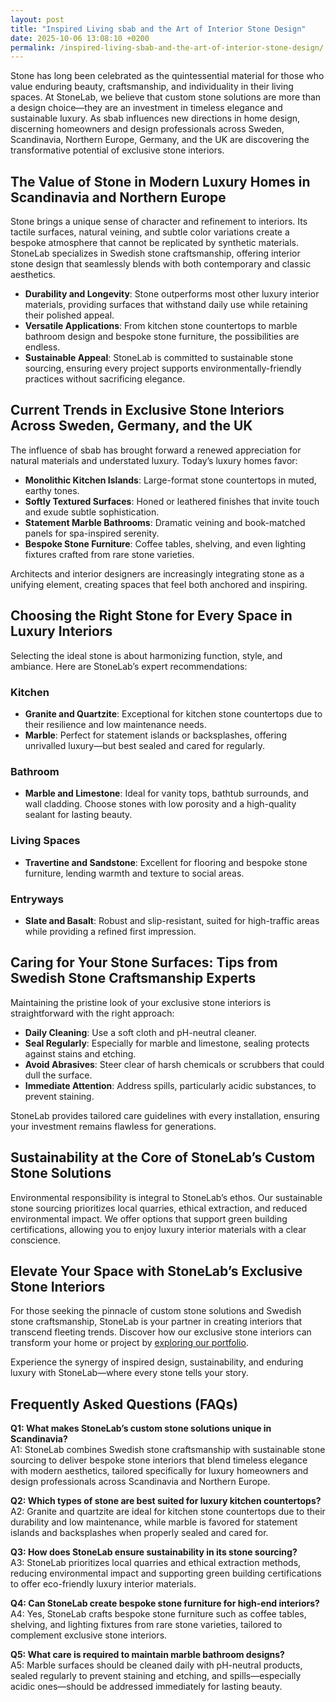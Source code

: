 ```yaml
---
layout: post
title: "Inspired Living sbab and the Art of Interior Stone Design"
date: 2025-10-06 13:08:10 +0200
permalink: /inspired-living-sbab-and-the-art-of-interior-stone-design/
---
```

Stone has long been celebrated as the quintessential material for those who value enduring beauty, craftsmanship, and individuality in their living spaces. At StoneLab, we believe that custom stone solutions are more than a design choice—they are an investment in timeless elegance and sustainable luxury. As sbab influences new directions in home design, discerning homeowners and design professionals across Sweden, Scandinavia, Northern Europe, Germany, and the UK are discovering the transformative potential of exclusive stone interiors.

## The Value of Stone in Modern Luxury Homes in Scandinavia and Northern Europe

Stone brings a unique sense of character and refinement to interiors. Its tactile surfaces, natural veining, and subtle color variations create a bespoke atmosphere that cannot be replicated by synthetic materials. StoneLab specializes in Swedish stone craftsmanship, offering interior stone design that seamlessly blends with both contemporary and classic aesthetics.

- **Durability and Longevity**: Stone outperforms most other luxury interior materials, providing surfaces that withstand daily use while retaining their polished appeal.
- **Versatile Applications**: From kitchen stone countertops to marble bathroom design and bespoke stone furniture, the possibilities are endless.
- **Sustainable Appeal**: StoneLab is committed to sustainable stone sourcing, ensuring every project supports environmentally-friendly practices without sacrificing elegance.

## Current Trends in Exclusive Stone Interiors Across Sweden, Germany, and the UK

The influence of sbab has brought forward a renewed appreciation for natural materials and understated luxury. Today’s luxury homes favor:

- **Monolithic Kitchen Islands**: Large-format stone countertops in muted, earthy tones.
- **Softly Textured Surfaces**: Honed or leathered finishes that invite touch and exude subtle sophistication.
- **Statement Marble Bathrooms**: Dramatic veining and book-matched panels for spa-inspired serenity.
- **Bespoke Stone Furniture**: Coffee tables, shelving, and even lighting fixtures crafted from rare stone varieties.

Architects and interior designers are increasingly integrating stone as a unifying element, creating spaces that feel both anchored and inspiring.

## Choosing the Right Stone for Every Space in Luxury Interiors

Selecting the ideal stone is about harmonizing function, style, and ambiance. Here are StoneLab’s expert recommendations:

### Kitchen

- **Granite and Quartzite**: Exceptional for kitchen stone countertops due to their resilience and low maintenance needs.
- **Marble**: Perfect for statement islands or backsplashes, offering unrivalled luxury—but best sealed and cared for regularly.

### Bathroom

- **Marble and Limestone**: Ideal for vanity tops, bathtub surrounds, and wall cladding. Choose stones with low porosity and a high-quality sealant for lasting beauty.

### Living Spaces

- **Travertine and Sandstone**: Excellent for flooring and bespoke stone furniture, lending warmth and texture to social areas.

### Entryways

- **Slate and Basalt**: Robust and slip-resistant, suited for high-traffic areas while providing a refined first impression.

## Caring for Your Stone Surfaces: Tips from Swedish Stone Craftsmanship Experts

Maintaining the pristine look of your exclusive stone interiors is straightforward with the right approach:

- **Daily Cleaning**: Use a soft cloth and pH-neutral cleaner.
- **Seal Regularly**: Especially for marble and limestone, sealing protects against stains and etching.
- **Avoid Abrasives**: Steer clear of harsh chemicals or scrubbers that could dull the surface.
- **Immediate Attention**: Address spills, particularly acidic substances, to prevent staining.

StoneLab provides tailored care guidelines with every installation, ensuring your investment remains flawless for generations.

## Sustainability at the Core of StoneLab’s Custom Stone Solutions

Environmental responsibility is integral to StoneLab’s ethos. Our sustainable stone sourcing prioritizes local quarries, ethical extraction, and reduced environmental impact. We offer options that support green building certifications, allowing you to enjoy luxury interior materials with a clear conscience.

## Elevate Your Space with StoneLab’s Exclusive Stone Interiors

For those seeking the pinnacle of custom stone solutions and Swedish stone craftsmanship, StoneLab is your partner in creating interiors that transcend fleeting trends. Discover how our exclusive stone interiors can transform your home or project by [exploring our portfolio](https://stonelab.se/).

Experience the synergy of inspired design, sustainability, and enduring luxury with StoneLab—where every stone tells your story.

## Frequently Asked Questions (FAQs)

**Q1: What makes StoneLab’s custom stone solutions unique in Scandinavia?**  
A1: StoneLab combines Swedish stone craftsmanship with sustainable stone sourcing to deliver bespoke stone interiors that blend timeless elegance with modern aesthetics, tailored specifically for luxury homeowners and design professionals across Scandinavia and Northern Europe.

**Q2: Which types of stone are best suited for luxury kitchen countertops?**  
A2: Granite and quartzite are ideal for kitchen stone countertops due to their durability and low maintenance, while marble is favored for statement islands and backsplashes when properly sealed and cared for.

**Q3: How does StoneLab ensure sustainability in its stone sourcing?**  
A3: StoneLab prioritizes local quarries and ethical extraction methods, reducing environmental impact and supporting green building certifications to offer eco-friendly luxury interior materials.

**Q4: Can StoneLab create bespoke stone furniture for high-end interiors?**  
A4: Yes, StoneLab crafts bespoke stone furniture such as coffee tables, shelving, and lighting fixtures from rare stone varieties, tailored to complement exclusive stone interiors.

**Q5: What care is required to maintain marble bathroom designs?**  
A5: Marble surfaces should be cleaned daily with pH-neutral products, sealed regularly to prevent staining and etching, and spills—especially acidic ones—should be addressed immediately for lasting beauty.

<script type="application/ld+json">
{
  "@context": "https://schema.org",
  "@type": "BlogPosting",
  "headline": "Inspired Living sbab and the Art of Interior Stone Design",
  "description": "Explore how StoneLab’s custom stone solutions and Swedish stone craftsmanship are transforming luxury interiors across Scandinavia, Northern Europe, Germany, and the UK with exclusive stone interiors and sustainable stone sourcing.",
  "author": {
    "@type": "Person",
    "name": "StoneLab"
  },
  "publisher": {
    "@type": "Person",
    "name": "StoneLab"
  },
  "mainEntityOfPage": {
    "@type": "WebPage",
    "@id": "https://stonelab.se/blog/inspired-living-sbab-art-of-interior-stone-design"
  },
  "keywords": "StoneLab, custom stone solutions, interior stone design, exclusive stone interiors, Swedish stone craftsmanship, luxury interior materials, kitchen stone countertops, marble bathroom design, bespoke stone furniture, sustainable stone sourcing",
  "datePublished": "2024-06-01",
  "dateModified": "2024-06-01"
}
</script>

<script type="application/ld+json">
{
  "@context": "https://schema.org",
  "@type": "FAQPage",
  "mainEntity": [
    {
      "@type": "Question",
      "name": "What makes StoneLab’s custom stone solutions unique in Scandinavia?",
      "acceptedAnswer": {
        "@type": "Answer",
        "text": "StoneLab combines Swedish stone craftsmanship with sustainable stone sourcing to deliver bespoke stone interiors that blend timeless elegance with modern aesthetics, tailored specifically for luxury homeowners and design professionals across Scandinavia and Northern Europe."
      }
    },
    {
      "@type": "Question",
      "name": "Which types of stone are best suited for luxury kitchen countertops?",
      "acceptedAnswer": {
        "@type": "Answer",
        "text": "Granite and quartzite are ideal for kitchen stone countertops due to their durability and low maintenance, while marble is favored for statement islands and backsplashes when properly sealed and cared for."
      }
    },
    {
      "@type": "Question",
      "name": "How does StoneLab ensure sustainability in its stone sourcing?",
      "acceptedAnswer": {
        "@type": "Answer",
        "text": "StoneLab prioritizes local quarries and ethical extraction methods, reducing environmental impact and supporting green building certifications to offer eco-friendly luxury interior materials."
      }
    },
    {
      "@type": "Question",
      "name": "Can StoneLab create bespoke stone furniture for high-end interiors?",
      "acceptedAnswer": {
        "@type": "Answer",
        "text": "Yes, StoneLab crafts bespoke stone furniture such as coffee tables, shelving, and lighting fixtures from rare stone varieties, tailored to complement exclusive stone interiors."
      }
    },
    {
      "@type": "Question",
      "name": "What care is required to maintain marble bathroom designs?",
      "acceptedAnswer": {
        "@type": "Answer",
        "text": "Marble surfaces should be cleaned daily with pH-neutral products, sealed regularly to prevent staining and etching, and spills—especially acidic ones—should be addressed immediately for lasting beauty."
      }
    }
  ]
}
</script>